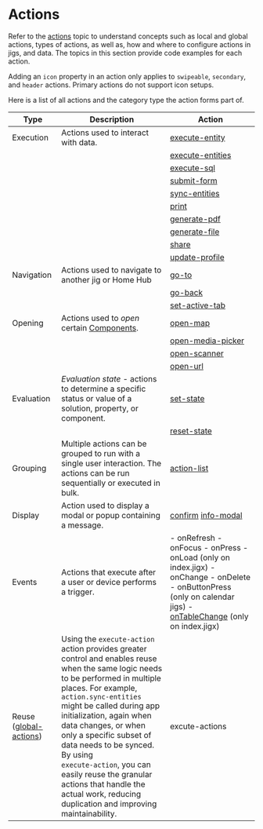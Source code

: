 # Actions

Refer to the [actions](https://docs.jigx.com/actions) topic to understand concepts such as local and global actions, types of actions, as well as, how and where to configure actions in jigs, and data. The topics in this section provide code examples for each action.

Adding an `icon` property in an action only applies to `swipeable`, `secondary`, and `header` actions. Primary actions do not support icon setups.

Here is a list of all actions and the category type the action forms part of.

| **Type**                                                      | **Description**                                                                                                                                     | **Action**                                                                                                                                                                                                                |
| ------------------------------------------------------------- | ------------------------------------------------------------------------------------------------------------------------------------------------------------------------------------------------------------------------------------------------------------------------------------------------------------------------------------------------------------------------------------------------------------------------------------------------------------------------- | ------------------------------------------------------------------------------------------------------------------------------------------------------------------------------------------------------------------------- |
| Execution                                                     | Actions used to interact with data.         | [execute-entity](./Actions/execute-entity.md)               |
|                                                               |                                                                                                                                  | [execute-entities](./Actions/execute-entities.md)             |
|       |                                                                                                          | [execute-sql](./Actions/execute-sql.md)               |
|                                                               |                                                                                                                                                                                                                                                                                                                                                                                                                                                                           | [submit-form](./Actions/submit-form.md)                                                                                                                                                                                   |
|                                                               |                                                                                                                                                                                                                                                                                                                                                                                                                                                                           | [sync-entities](./Actions/sync-entities.md)                                                                                                                                                                               |
|                                                               |                                                                                                                                                                                                                                                                                                                                                                                                                                                                           | [print](./Actions/print.md)                                                                                                                                                                                               |
|                                                               |                                                                                                                                                                                                                                                                                                                                                                                                                                                                           | [generate-pdf](./Actions/generate-pdf.md)                                                                                                                                                                                 |
|                                                               |                                                                                                                                                                                                                                                                                                                                                                                                                                                                           | [generate-file](./Actions/generate-file.md)                                                                                                                                                                               |
|                                                               |                                                                                                                                                                                                                                                                                                                                                                                                                                                                           | [share](./Actions/share.md)                                                                                                                                                                                               |
|                                                               |                                                                                                                                                                                                                                                                                                                                                                                                                                                                           | [update-profile](./Actions/update-profile.md)                                                                                                                                                                             |
| Navigation                                                    | Actions used to navigate to another jig or Home Hub                                                                                                                                                                                                                                                                                                                                                                                                                       | [go-to](./Actions/go-to.md)&#xA;                                                                                                                                                                                          |
|                                                               |                                                                                                                                                                                                                                                                                                                                                                                                                                                                           | [go-back](./Actions/go-back.md)                                                                                                                                                                                           |
|                                                               |                                                                                                                                                                                                                                                                                                                                                                                                                                                                           | [set-active-tab](./Actions/set-active-tab.md)                                                                                                                                                                             |
| Opening                                                       | Actions used to _open_ certain [Components](./Components.md).                                                                                                                                                                                                                                                                                                                                                                                                             | [open-map](./Actions/open-map.md)                                                                                                                                                                                         |
|                                                               |                                                                                                                                                                                                                                                                                                                                                                                                                                                                           | [open-media-picker](./Actions/open-media-picker.md)                                                                                                                                                                       |
|                                                               |                                                                                                                                                                                                                                                                                                                                                                                                                                                                           | [open-scanner](./Actions/open-scanner.md)                                                                                                                                                                                 |
|                                                               |                                                                                                                                                                                                                                                                                                                                                                                                                                                                           | [open-url](./Actions/open-url.md)                                                                                                                                                                                         |
| Evaluation                                                    | _Evaluation state -_ actions to determine a specific status or value of a solution, property, or component.                                                                                                                                                                                                                                                                                                                                                               | [set-state](./Actions/set-state.md)                                                                                                                                                                                       |
|                                                               |                                                                                                                                                                                                                                                                                                                                                                                                                                                                           | [reset-state](./Actions/reset-state.md)                                                                                                                                                                                   |
| Grouping                                                      | Multiple actions can be grouped to run with a single user interaction. The actions can be run sequentially or executed in bulk.                                                                                                                                                                                                                                                                                                                                           | [action-list](./Actions/action-list.md)                                                                                                                                                                                   |
| Display                                                       | Action used to display a modal or popup containing a message.                                                                                                                                                                                                                                                                                                                                                                                                             | [confirm](./Actions/confirm.md)&#xA;[info-modal](./Actions/info-modal.md)                                                                                                                                                 |
| Events                                                        | Actions that execute after a user or device performs a trigger.                                                                                                                                                                                                                                                                                                                                                                                                           | - onRefresh&#xA;- onFocus&#xA;- onPress&#xA;- onLoad (only on index.jigx)&#xA;- onChange&#xA;- onDelete&#xA;- onButtonPress (only on calendar jigs)&#xA;- [onTableChange](./Events/onTableChange.md) (only on index.jigx) |
| Reuse ([global-actions](https://docs.jigx.com/actions#OUnpg)) | Using the `execute-action` action provides greater control and enables reuse when the same logic needs to be performed in multiple places. For example, `action.sync-entities` might be called during app initialization, again when data changes, or when only a specific subset of data needs to be synced. By using <br>`execute-action`, you can easily reuse the granular actions that handle the actual work, reducing duplication and improving maintainability. | excute-actions                                                                                                                                                                                                            |
